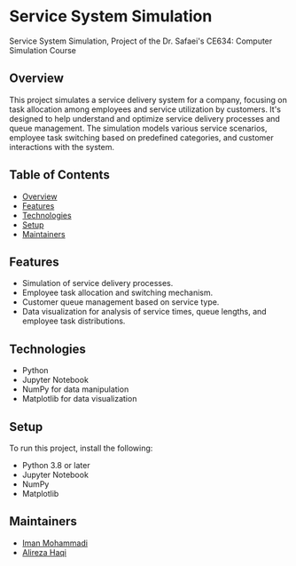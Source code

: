 # Service System Simulation
Service System Simulation, Project of the Dr. Safaei's CE634: Computer Simulation Course

## Overview
This project simulates a service delivery system for a company, focusing on task allocation among employees and service utilization by customers. It's designed to help understand and optimize service delivery processes and queue management. The simulation models various service scenarios, employee task switching based on predefined categories, and customer interactions with the system.

## Table of Contents

- [Overview](#overview)
- [Features](#features)
- [Technologies](#technologies)
- [Setup](#setup)
- [Maintainers](#maintainers)

## Features
- Simulation of service delivery processes.
- Employee task allocation and switching mechanism.
- Customer queue management based on service type.
- Data visualization for analysis of service times, queue lengths, and employee task distributions.

## Technologies
- Python
- Jupyter Notebook
- NumPy for data manipulation
- Matplotlib for data visualization

## Setup
To run this project, install the following:
- Python 3.8 or later
- Jupyter Notebook
- NumPy
- Matplotlib

## Maintainers

- [Iman Mohammadi](https://github.com/Imanm02)
- [Alireza Haqi](https://github.com/alirezahaqi)
